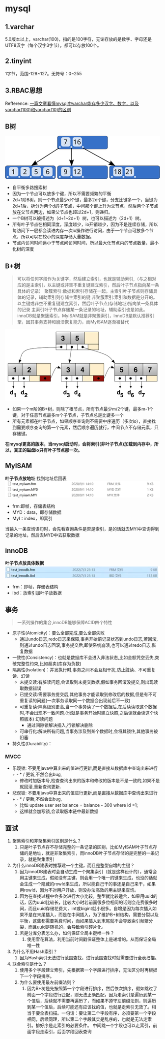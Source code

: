 # mysql

## 1.varchar

5.0版本以上，varchar(100)，指的是100字符，无论存放的是数字、字母还是UTF8汉字（每个汉字3字节），都可以存放100个。

## 2.tinyint

1字节，范围-128~127。无符号：0~255

## 3.RBAC思想

Refference:
[一篇文章看懂mysql中varchar能存多少汉字、数字，以及varchar(100)和varchar(10)的区别](https://www.cnblogs.com/zhuyeshen/p/11642211.html)

## B树

![alt text](https://raw.githubusercontent.com/buqiuz/Images/main/image.png)

- 自平衡多路搜索树
- 因为一个节点可以放多个键，所以不需要频繁的平衡
- 2d+1阶B树，则一个节点最少d个键，最多2d个键，分支比键多一个，当键为2d+1后，拆分为两个d的子节点，中间那个键上升为父节点，然后两个子节点放在父节点两边，如果父节点也超过2d+1，则递归。
- 一个B树可以被描述为（d+1~2d+1）树，也可以描述为（2d+1）树。
- 所有叶子节点在相同深度，深度越少，io开销越少，因为不是连续存储，所以每访问下一层都会读进内存一次io操作进行访问，由于一个节点可放多个节点，所以可以在较小的深度存储大量数据。
- 节点内访问时间远小于节点间访问时间，所以最大化节点内的节点数量，最小化树的深度

## B+树

> 可以将任何字段作为关键字，然后建立索引，也就是辅助索引,（与之相对应的是主索引，以主键或非空不重复键建立索引，然后叶子节点指向某一条具体的记录）
> 聚簇索引:数据和索引存储在一起。主索引叶子节点则存储具体的记录，辅助索引则存储主索引的键
> 非聚簇索引:索引和数据是分开的。以主键或非空不重复键建立索引，然后叶子节点(存储地址)指向某一条具体的记录  主索引叶子节点存储某一条记录的地址，辅助索引也是如此。
> innoDB就是聚簇索引，MyISAM就是非聚簇索引，InnoDB是默认推荐引擎，因其事务支持和崩溃恢复能力，而MyISAM逐渐被替代

![alt text](https://raw.githubusercontent.com/buqiuz/Images/main/image-1.png)

- 如果一个m阶的B+树，则除了根节点，所有节点最少m/2个键，最多m-1个键，对于任意节点最多m个子节点，子节点总是比键多一个
- 所有元素都在叶子节点，如果顺序查询则不需要中序遍历（多次io），直接找到需要顺序查询的第一个元素，然后顺序遍历就行，中间节点不存储元素，只存储键。

**在mysql更高的版本，当mysql启动时，会将索引(非叶子节点)加载到内存中，所以，真正的磁盘io只有叶子节点那一次。**

## MyISAM

**叶子节点放地址**
找到地址后回表
![alt text](https://raw.githubusercontent.com/buqiuz/Images/main/image-2.png)

- frm:即帧，存储表结构
- MYD：data，即存储数据
- MyI：index，即索引

当输入一条查询语句时，会先看查询条件是否是索引，是的话就去MYI中查询得到记录的地址，然后去MYD中去获取数据

## innoDB

**叶子节点放具体数据**
![alt text](https://raw.githubusercontent.com/buqiuz/Images/main/image-3.png)

- frm：即帧，存储表结构
- ibd：放索引加叶子放数据

## 事务

> 一系列操作的集合,innoDB能够保障ACID四个特性

- 原子性(Atomicity)：要么全部完成,要么全部失败
  - 通过undo日志,redo日志来保障,事务开始前记录状态到undo日志,若回滚,则通过undo日志回滚,事务提交后,即使系统崩溃,也可以通过redo日志,恢复数据
- 一致性(Consistency)：也就是数据库不会进入非法状态,比如金额凭空丢失,突破完整性约束,比如超卖(库存为负数)
- 隔离性(Isolation)：并发执行时,事务之间不会互相干扰,防止脏读、不可重复读、幻读
  - 未提交读:有脏读问题,会读取到未提交数据,假如事务回滚没提交,则出现读取数据错误
  - 已提交读:需要事务提交后,其他事务才能读取到修改后的数据,但是有不可重复读的问题(一次事务读取同一个数据会出现前后不一致)
  - 可重复读:隔离级别更高,当一个事务读了一个数据后,在后续读取这个数据时,不会出现不一致问题.(也就是事务开始时建立快照,之后读就会读这个快照版本) 幻读问题
    - 通过间隙锁解决插入,行锁解决删除
  - 可串行化:解决所有问题,当事务涉及到某个数据时,会将其锁住,其他事务被阻塞
- 持久性(Durability)：

### MVCC

- 乐观锁: 不要用java中算出来的值进行更新,而是直接从数据库中查询出来进行+ - * / 更新,不然会出bug,
  - 修改时加版本号,检查查询出来的版本和修改的版本是不是一致的,如果不是就回滚,重新查询更新.
- 悲观锁: 不要用java中算出来的值进行更新,而是直接从数据库中查询出来进行+ - * / 更新,不然会出bug,
  - 比如 update user set balance = balance - 300 where id =1;
  - 这样就会加写锁,会读取版本链中最新数据

## 面试

1. 聚集索引和非聚集索引区别是什么？
   1. 只是叶子节点存不存储完整的一条记录的区别，比如MyISAM叶子节点存储的是地址，就是非聚集索引，而innoDB叶子节点存储的是完整的一条记录，就是聚集索引
2. 为什么innoDB建表时推荐建一个主键，而且是整型自增的主键？
   1. 因为innoDB建表时会自动生成一个聚集索引（就是这样设计的），通常会用主键来生成，假如没有主键，则会用一个唯一的键来生成，也没的话就会生成一个隐藏的rowId来生成，所以能自己干的事还是自己来干，如果用rowId，因为不对用户开放，则没办法高效的用主键来查询。
   2. 因为在查找过程中会多次进行大小比较，整型就比较适合，如果用uuid的话，因为uuid比较长，比较大小时若前面很多位相同的话则会花费很多时间，而且uuid存储花费大，int或bigint就小很多。自增是因为每次插入如果不是在末尾插入，而是在中间插入，为了维护B+树结构，需要分裂以及平衡，这些都需要耗费时间，而如果插入到末尾就不会导致索引频繁分裂，而且uuid是随机的，会导致索引碎片化。
   3. 若是分库分表怎么办，如何保证全局主键唯一性？
      1. 使用雪花算法，利用当前时间戳保证整体上是递增的。从而保证全局唯一性
3. 为什么不用Hash索引？
   1. 因为Hash索引无法进行范围查找，进行范围查找时就需要进行全表扫描。
4. 联合索引是什么？
   1. 使用多个字段建立索引，先根据第一个字段进行排序，无法区分时再根据下一个字段排序。
   2. 为什么要使用最左前缀法则？
      1. 因为B+树是先按照第一个字段进行排序，然后依次排序，假如跳过了前面一个字段进行匹配，则无法正确匹配，因为走索引是遍历到某一个值后，后续就不需要再遍历了，而如果不遵守左前缀法则，则遍历到某一个值后，后续可能还有应该找的值，也就是走索引无效了。相当于要全表扫描。一句话：要让第二个字段有序，必须要第一个字段相同，后续同理，所以第二个字段其实是乱序的，也就是无法走索引。排好序是走索引的必要条件。 中间跳一个字段也可以走索引，前面字段走索引，后面字段回表查询

